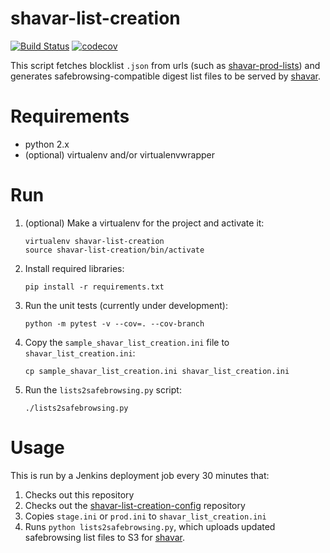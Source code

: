shavar-list-creation
====================

[![Build Status](https://circleci.com/gh/mozilla-services/shavar-list-creation.svg?style=shield)](https://circleci.com/gh/mozilla-services/shavar-list-creation)
[![codecov](https://codecov.io/gh/mozilla-services/shavar-list-creation/branch/master/graph/badge.svg)](https://codecov.io/gh/mozilla-services/shavar-list-creation)

This script fetches blocklist `.json` from urls (such as
[shavar-prod-lists](https://github.com/mozilla-services/shavar-prod-lists)) and
generates safebrowsing-compatible digest list files to be served by
[shavar](https://github.com/mozilla-services/shavar).

# Requirements

* python 2.x
* (optional) virtualenv and/or virtualenvwrapper

# Run

1. (optional) Make a virtualenv for the project and activate it:

    ```
    virtualenv shavar-list-creation
    source shavar-list-creation/bin/activate
    ```

2. Install required libraries:

    ```
    pip install -r requirements.txt
    ```

3. Run the unit tests (currently under development):

    ```
    python -m pytest -v --cov=. --cov-branch
    ```

4. Copy the `sample_shavar_list_creation.ini` file to
   `shavar_list_creation.ini`:

    ```
    cp sample_shavar_list_creation.ini shavar_list_creation.ini
    ```

5. Run the `lists2safebrowsing.py` script:

    ```
    ./lists2safebrowsing.py
    ```

# Usage
This is run by a Jenkins deployment job every 30 minutes that:

1. Checks out this repository
2. Checks out the [shavar-list-creation-config](https://github.com/mozilla-services/shavar-list-creation-config/) repository
3. Copies `stage.ini` or `prod.ini` to `shavar_list_creation.ini`
4. Runs `python lists2safebrowsing.py`, which uploads updated safebrowsing list files to S3 for [shavar](https://github.com/mozilla-services/shavar).

